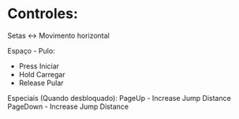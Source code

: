 # Controles:

Setas  <-> Movimento horizontal

Espaço - Pulo:
 - Press Iniciar
 - Hold Carregar
 - Release Pular

Especiais (Quando desbloquado):
 PageUp - Increase Jump Distance 
 PageDown - Increase Jump Distance
